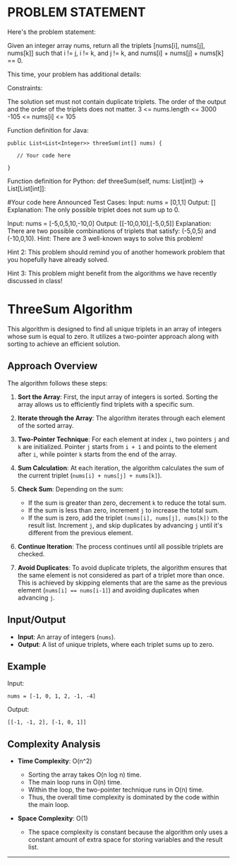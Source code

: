 # PROBLEM STATEMENT
Here's the problem statement:

Given an integer array nums, return all the triplets [nums[i], nums[j], nums[k]] such that i != j, i != k, and j != k, and nums[i] + nums[j] + nums[k] == 0.

This time, your problem has additional details:

Constraints:

The solution set must not contain duplicate triplets.
The order of the output and the order of the triplets does not matter.
3 <= nums.length <= 3000
-105 <= nums[i] <= 105
 

Function definition for Java: 

    public List<List<Integer>> threeSum(int[] nums) {

       // Your code here

    }
Function definition for Python:
def threeSum(self, nums: List[int]) -> List[List[int]]:

  #Your code here
Announced Test Cases:
Input: nums = [0,1,1]
Output: []
Explanation: The only possible triplet does not sum up to 0.

Input: nums = [-5,0,5,10,-10,0] 
Output: [[-10,0,10],[-5,0,5]] 
Explanation: There are two possible combinations of triplets that satisfy: (-5,0,5) and (-10,0,10).
Hint: There are 3 well-known ways to solve this problem!

Hint 2: This problem should remind you of another homework problem that you hopefully have already solved. 

Hint 3: This problem might benefit from the algorithms we have recently discussed in class!


# ThreeSum Algorithm

This algorithm is designed to find all unique triplets in an array of integers whose sum is equal to zero. It utilizes a two-pointer approach along with sorting to achieve an efficient solution.

## Approach Overview

The algorithm follows these steps:

1. **Sort the Array**: First, the input array of integers is sorted. Sorting the array allows us to efficiently find triplets with a specific sum.

2. **Iterate through the Array**: The algorithm iterates through each element of the sorted array.

3. **Two-Pointer Technique**: For each element at index `i`, two pointers `j` and `k` are initialized. Pointer `j` starts from `i + 1` and points to the element after `i`, while pointer `k` starts from the end of the array.

4. **Sum Calculation**: At each iteration, the algorithm calculates the sum of the current triplet (`nums[i] + nums[j] + nums[k]`).

5. **Check Sum**: Depending on the sum:
   - If the sum is greater than zero, decrement `k` to reduce the total sum.
   - If the sum is less than zero, increment `j` to increase the total sum.
   - If the sum is zero, add the triplet `(nums[i], nums[j], nums[k])` to the result list. Increment `j`, and skip duplicates by advancing `j` until it's different from the previous element.

6. **Continue Iteration**: The process continues until all possible triplets are checked.

7. **Avoid Duplicates**: To avoid duplicate triplets, the algorithm ensures that the same element is not considered as part of a triplet more than once. This is achieved by skipping elements that are the same as the previous element (`nums[i] == nums[i-1]`) and avoiding duplicates when advancing `j`.

## Input/Output

- **Input**: An array of integers (`nums`).
- **Output**: A list of unique triplets, where each triplet sums up to zero.

## Example

Input:
```
nums = [-1, 0, 1, 2, -1, -4]
```
Output:
```
[[-1, -1, 2], [-1, 0, 1]]
```

## Complexity Analysis

- **Time Complexity**: O(n^2)
  - Sorting the array takes O(n log n) time.
  - The main loop runs in O(n) time.
  - Within the loop, the two-pointer technique runs in O(n) time.
  - Thus, the overall time complexity is dominated by the code within the main loop.
  
- **Space Complexity**: O(1)
  - The space complexity is constant because the algorithm only uses a constant amount of extra space for storing variables and the result list.

---
